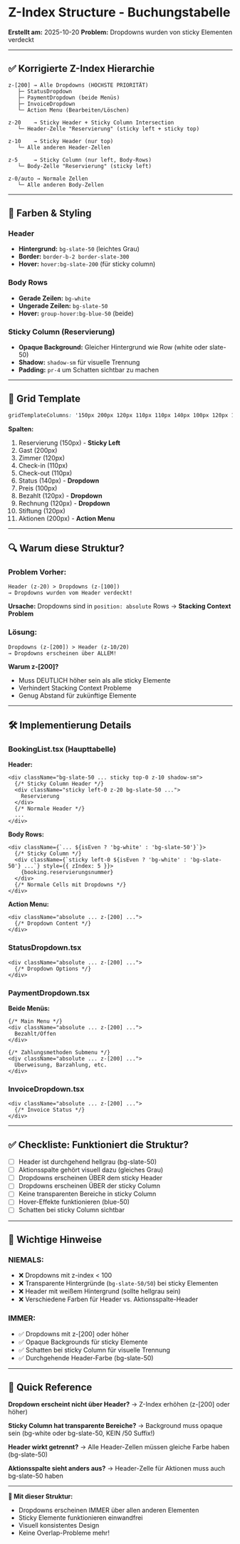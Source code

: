 # Z-Index Structure - Buchungstabelle

**Erstellt am:** 2025-10-20
**Problem:** Dropdowns wurden von sticky Elementen verdeckt

---

## ✅ Korrigierte Z-Index Hierarchie

```
z-[200] → Alle Dropdowns (HÖCHSTE PRIORITÄT)
   ├─ StatusDropdown
   ├─ PaymentDropdown (beide Menüs)
   ├─ InvoiceDropdown
   └─ Action Menu (Bearbeiten/Löschen)

z-20    → Sticky Header + Sticky Column Intersection
   └─ Header-Zelle "Reservierung" (sticky left + sticky top)

z-10    → Sticky Header (nur top)
   └─ Alle anderen Header-Zellen

z-5     → Sticky Column (nur left, Body-Rows)
   └─ Body-Zelle "Reservierung" (sticky left)

z-0/auto → Normale Zellen
   └─ Alle anderen Body-Zellen
```

---

## 🎨 Farben & Styling

### Header
- **Hintergrund:** `bg-slate-50` (leichtes Grau)
- **Border:** `border-b-2 border-slate-300`
- **Hover:** `hover:bg-slate-200` (für sticky column)

### Body Rows
- **Gerade Zeilen:** `bg-white`
- **Ungerade Zeilen:** `bg-slate-50`
- **Hover:** `group-hover:bg-blue-50` (beide)

### Sticky Column (Reservierung)
- **Opaque Background:** Gleicher Hintergrund wie Row (white oder slate-50)
- **Shadow:** `shadow-sm` für visuelle Trennung
- **Padding:** `pr-4` um Schatten sichtbar zu machen

---

## 📐 Grid Template

```css
gridTemplateColumns: '150px 200px 120px 110px 110px 140px 100px 120px 120px 120px 200px'
```

**Spalten:**
1. Reservierung (150px) - **Sticky Left**
2. Gast (200px)
3. Zimmer (120px)
4. Check-in (110px)
5. Check-out (110px)
6. Status (140px) - **Dropdown**
7. Preis (100px)
8. Bezahlt (120px) - **Dropdown**
9. Rechnung (120px) - **Dropdown**
10. Stiftung (120px)
11. Aktionen (200px) - **Action Menu**

---

## 🔍 Warum diese Struktur?

### Problem Vorher:
```
Header (z-20) > Dropdowns (z-[100])
→ Dropdowns wurden vom Header verdeckt!
```

**Ursache:** Dropdowns sind in `position: absolute` Rows → **Stacking Context Problem**

### Lösung:
```
Dropdowns (z-[200]) > Header (z-10/20)
→ Dropdowns erscheinen über ALLEM!
```

**Warum z-[200]?**
- Muss DEUTLICH höher sein als alle sticky Elemente
- Verhindert Stacking Context Probleme
- Genug Abstand für zukünftige Elemente

---

## 🛠️ Implementierung Details

### BookingList.tsx (Haupttabelle)

**Header:**
```tsx
<div className="bg-slate-50 ... sticky top-0 z-10 shadow-sm">
  {/* Sticky Column Header */}
  <div className="sticky left-0 z-20 bg-slate-50 ...">
    Reservierung
  </div>
  {/* Normale Header */}
  ...
</div>
```

**Body Rows:**
```tsx
<div className={`... ${isEven ? 'bg-white' : 'bg-slate-50'}`}>
  {/* Sticky Column */}
  <div className={`sticky left-0 ${isEven ? 'bg-white' : 'bg-slate-50'} ...`} style={{ zIndex: 5 }}>
    {booking.reservierungsnummer}
  </div>
  {/* Normale Cells mit Dropdowns */}
</div>
```

**Action Menu:**
```tsx
<div className="absolute ... z-[200] ...">
  {/* Dropdown Content */}
</div>
```

### StatusDropdown.tsx

```tsx
<div className="absolute ... z-[200] ...">
  {/* Dropdown Options */}
</div>
```

### PaymentDropdown.tsx

**Beide Menüs:**
```tsx
{/* Main Menu */}
<div className="absolute ... z-[200] ...">
  Bezahlt/Offen
</div>

{/* Zahlungsmethoden Submenu */}
<div className="absolute ... z-[200] ...">
  Überweisung, Barzahlung, etc.
</div>
```

### InvoiceDropdown.tsx

```tsx
<div className="absolute ... z-[200] ...">
  {/* Invoice Status */}
</div>
```

---

## ✅ Checkliste: Funktioniert die Struktur?

- [ ] Header ist durchgehend hellgrau (bg-slate-50)
- [ ] Aktionsspalte gehört visuell dazu (gleiches Grau)
- [ ] Dropdowns erscheinen ÜBER dem sticky Header
- [ ] Dropdowns erscheinen ÜBER der sticky Column
- [ ] Keine transparenten Bereiche in sticky Column
- [ ] Hover-Effekte funktionieren (blue-50)
- [ ] Schatten bei sticky Column sichtbar

---

## 🚨 Wichtige Hinweise

### NIEMALS:
- ❌ Dropdowns mit z-index < 100
- ❌ Transparente Hintergründe (`bg-slate-50/50`) bei sticky Elementen
- ❌ Header mit weißem Hintergrund (sollte hellgrau sein)
- ❌ Verschiedene Farben für Header vs. Aktionsspalte-Header

### IMMER:
- ✅ Dropdowns mit z-[200] oder höher
- ✅ Opaque Backgrounds für sticky Elemente
- ✅ Schatten bei sticky Column für visuelle Trennung
- ✅ Durchgehende Header-Farbe (bg-slate-50)

---

## 🎯 Quick Reference

**Dropdown erscheint nicht über Header?**
→ Z-Index erhöhen (z-[200] oder höher)

**Sticky Column hat transparente Bereiche?**
→ Background muss opaque sein (bg-white oder bg-slate-50, KEIN /50 Suffix!)

**Header wirkt getrennt?**
→ Alle Header-Zellen müssen gleiche Farbe haben (bg-slate-50)

**Aktionsspalte sieht anders aus?**
→ Header-Zelle für Aktionen muss auch bg-slate-50 haben

---

**🎉 Mit dieser Struktur:**
- Dropdowns erscheinen IMMER über allen anderen Elementen
- Sticky Elemente funktionieren einwandfrei
- Visuell konsistentes Design
- Keine Overlap-Probleme mehr!
